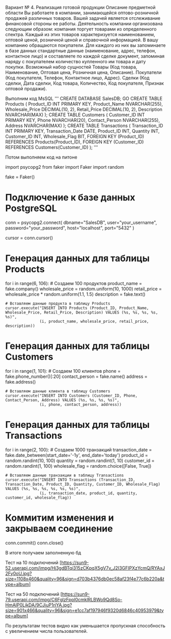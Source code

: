 Вариант № 4. Реализация готовой продукции
Описание предметной области
Вы работаете в компании, занимающейся оптово-розничной
продажей различных товаров. Вашей задачей является отслеживание
финансовой стороны ее работы.
Деятельность компании организована следующим образом:
компания торгует товарами из определенного спектра. Каждый из этих
товаров характеризуется наименованием, оптовой ценой, розничной ценой
и справочной информацией. В вашу компанию обращаются покупатели.
Для каждого из них вы запоминаете в базе данных стандартные данные
(наименование, адрес, телефон, контактное лицо) и составляете по каждой
сделке документ, запоминая наряду с покупателем количество купленного
им товара и дату покупки.
Возможный набор сущностей
Товары (Код товара, Наименование, Оптовая цена, Розничная цена,
Описание).
Покупатели (Код покупателя, Телефон, Контактное лицо, Адрес).
Сделки (Код сделки, Дата сделки, Код товара, Количество, Код
покупателя, Признак оптовой продажи).

Выполним код MsSQL
 '''
CREATE DATABASE SalesDB;
GO
CREATE TABLE Products (
    Product_ID INT PRIMARY KEY,
    Product_Name NVARCHAR(255),
    Wholesale_Price DECIMAL(10, 2),
    Retail_Price DECIMAL(10, 2),
    Description NVARCHAR(MAX)
);
CREATE TABLE Customers (
    Customer_ID INT PRIMARY KEY,
    Phone NVARCHAR(20),
    Contact_Person NVARCHAR(255),
    Address NVARCHAR(MAX)
);
CREATE TABLE Transactions (
    Transaction_ID INT PRIMARY KEY,
    Transaction_Date DATE,
    Product_ID INT,
    Quantity INT,
    Customer_ID INT,
    Wholesale_Flag BIT,
    FOREIGN KEY (Product_ID) REFERENCES Products(Product_ID),
    FOREIGN KEY (Customer_ID) REFERENCES Customers(Customer_ID)
);
'''

Потом выполняем код на питоне

import psycopg2
from faker import Faker
import random

fake = Faker()

# Подключение к базе данных PostgreSQL
conn = psycopg2.connect(
    dbname="SalesDB",
    user="your_username",
    password="your_password",
    host="localhost",
    port="5432"
)

cursor = conn.cursor()

# Генерация данных для таблицы Products
for i in range(6, 106):  # Создаем 100 продуктов
    product_name = fake.company()
    wholesale_price = random.uniform(10, 1000)
    retail_price = wholesale_price * random.uniform(1.1, 1.5)
    description = fake.text()

    # Вставляем данные продукта в таблицу Products
    cursor.execute("INSERT INTO Products (Product_ID, Product_Name, Wholesale_Price, Retail_Price, Description) VALUES (%s, %s, %s, %s, %s)",
                   (i, product_name, wholesale_price, retail_price, description))

# Генерация данных для таблицы Customers
for i in range(1, 101):  # Создаем 100 клиентов
    phone = fake.phone_number()[:20]
    contact_person = fake.name()
    address = fake.address()

    # Вставляем данные клиента в таблицу Customers
    cursor.execute("INSERT INTO Customers (Customer_ID, Phone, Contact_Person, Address) VALUES (%s, %s, %s, %s)",
                   (i, phone, contact_person, address))

# Генерация данных для таблицы Transactions
for i in range(2, 100):  # Создаем 1000 транзакций
    transaction_date = fake.date_between(start_date='-1y', end_date='today')
    product_id = random.randint(10, 100)
    quantity = random.randint(1, 10)
    customer_id = random.randint(1, 100)
    wholesale_flag = random.choice([False, True])

    # Вставляем данные транзакции в таблицу Transactions
    cursor.execute("INSERT INTO Transactions (Transaction_ID, Transaction_Date, Product_ID, Quantity, Customer_ID, Wholesale_Flag) VALUES (%s, %s, %s, %s, %s, %s)",
                   (i, transaction_date, product_id, quantity, customer_id, wholesale_flag))

# Коммитим изменения и закрываем соединение
conn.commit()
conn.close()

В итоге получаем заполненную бд

Тест на 10 подключений
[https://sun9-52.userapi.com/impg/Hj3gdBTqi315zCKpqX5gV7v_J2I3GFIPXzYcmQ/RYAxJ2Fy0oU.jpg?size=1108x460&quality=96&sign=d703b4376db0ec58af23f4e77c6b220a&type=album]

Тест на 50 подключений
[https://sun9-79.userapi.com/impg/C6FglzFppl0cmklRLBWo9Qd8So-HmAIP0LikDA/9CJiuP1riYA.jpg?size=901x466&quality=96&sign=e1cc7af197946f9320d6846c40953979&type=album]

По результатам тестов видно как уменьшается пропускная способность с увеличением числа пользователей.
